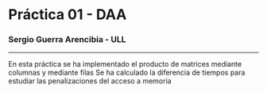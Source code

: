 # Práctica 01 - DAA
### Sergio Guerra Arencibia - ULL

***

En esta práctica se ha implementado el producto de matrices mediante columnas y mediante filas
Se ha calculado la diferencia de tiempos para estudiar las penalizaciones del acceso a memoria

